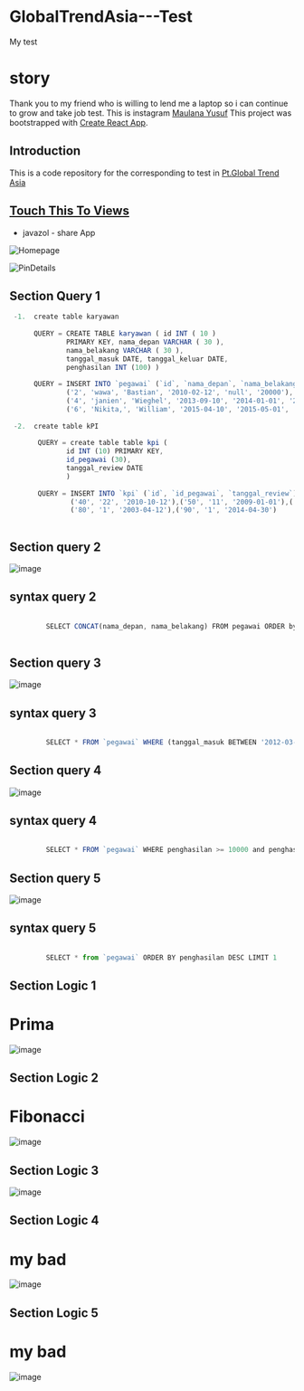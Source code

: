 # GlobalTrendAsia---Test
My test

# story 
Thank you to my friend who is willing 
to lend me a laptop so i can continue 
to grow and take job test.
This is instagram [Maulana Yusuf](https://instagram.com/mhaul19?utm_medium=copy_link) 
This project was bootstrapped with [Create React App](https://github.com/facebook/create-react-app).

## Introduction  
This is a code repository for the corresponding to test in [Pt.Global Trend Asia](https://www.globaltrendasia.com)


## [Touch This To Views](https://javazolshare.netlify.app/login)
- javazol - share App

![Homepage](https://user-images.githubusercontent.com/55181621/147916899-aa74c249-935e-4fab-8f55-6cea0b91013b.png)

![PinDetails](https://user-images.githubusercontent.com/55181621/147917065-db10471d-48a9-4e87-9251-33dcf8ad7abb.png)


## Section Query 1

```javascript
 -1.  create table karyawan     
                                
      QUERY = CREATE TABLE karyawan ( id INT ( 10 ) 
              PRIMARY KEY, nama_depan VARCHAR ( 30 ),
              nama_belakang VARCHAR ( 30 ), 
              tanggal_masuk DATE, tanggal_keluar DATE,
              penghasilan INT (100) )
              
      QUERY = INSERT INTO `pegawai` (`id`, `nama_depan`, `nama_belakang`, `tanggal_masuk`, `tanggal_keluar`, `penghasilan`) VALUES 
              ('2', 'wawa', 'Bastian', '2010-02-12', 'null', '20000'), ('3', 'Pevita', 'Pierce', '2012-03-14', 'null', '30000'), 
              ('4', 'janien', 'Wieghel', '2013-09-10', '2014-01-01', '20000'), ('5', 'Lucinta', 'Luna', '2013-09-10', 'null', '20000'), 
              ('6', 'Nikita,', 'William', '2015-04-10', '2015-05-01', '60000')
              
 -2.  create table kPI
   
       QUERY = create table table kpi (
              id INT (10) PRIMARY KEY,
              id_pegawai (30),
              tanggal_review DATE
              )
              
       QUERY = INSERT INTO `kpi` (`id`, `id_pegawai`, `tanggal_review`) VALUES ('20', '2', '2016-04-12'),('30', '10', '2015-02-13'), 
               ('40', '22', '2010-10-12'),('50', '11', '2009-01-01'),('60', '12', '2009-03-03'),('70', '13', '2008-12-01'),
               ('80', '1', '2003-04-12'),('90', '1', '2014-04-30')      
         
```    
## Section query 2


![image](https://user-images.githubusercontent.com/55181621/147935590-9856fb2d-cba8-456f-90e1-fe4672dec812.png)


## syntax query 2


```javascript
         
         SELECT CONCAT(nama_depan, nama_belakang) FROM pegawai ORDER by nama_belakang ASC ,nama_depan DESC
         
```

## Section query 3

![image](https://user-images.githubusercontent.com/55181621/147939894-0f4f985b-33a3-4323-b839-6588a37dbc78.png)

## syntax query 3

```javascript
         
         SELECT * FROM `pegawai` WHERE (tanggal_masuk BETWEEN '2012-03-14' AND '2015-04-10')         
```
## Section query 4
![image](https://user-images.githubusercontent.com/55181621/147941105-f42b063c-f456-4e65-b8be-2d73f1867dc3.png)

## syntax query 4


```javascript
         
         SELECT * FROM `pegawai` WHERE penghasilan >= 10000 and penghasilan <= 60000 order by penghasilan DESC       
```
## Section query 5

![image](https://user-images.githubusercontent.com/55181621/147946510-97edc064-de5c-4b4e-b898-4ff100bf0a9a.png)

## syntax query 5

```javascript
         
         SELECT * from `pegawai` ORDER BY penghasilan DESC LIMIT 1      
```

## Section Logic 1
# Prima 

![image](https://user-images.githubusercontent.com/55181621/147951849-8a88eb59-14ec-4ea7-9d2d-c423e973f61f.png)

## Section Logic 2
# Fibonacci

![image](https://user-images.githubusercontent.com/55181621/147952346-cb67352b-6044-4194-9372-1d005f495e71.png)


## Section Logic 3

![image](https://user-images.githubusercontent.com/55181621/147954495-3a1484a1-6f1e-4c43-a8a5-616f7d445371.png)


## Section Logic 4

# my bad

![image](https://user-images.githubusercontent.com/55181621/147956466-bd8a1331-f644-45b8-ab4c-4dbff0dc297f.png)


## Section Logic 5

# my bad

![image](https://user-images.githubusercontent.com/55181621/147957074-b7598a86-2674-4032-adf7-eacb0c640ca4.png)
